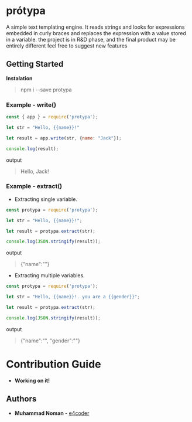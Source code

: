 # prótypa

A simple text templating engine. It reads strings and looks for expressions embedded in curly braces and replaces the expression with a value stored in a variable. the project is in R&D phase, and the final product may be entirely different
feel free to suggest new features

## Getting Started

**Instalation**
>npm i --save protypa

### Example - write()

```javascript
const { app } = require('protypa');

let str = "Hello, {{name}}!"

let result = app.write(str, {name: "Jack"});

console.log(result);
```
output
> Hello, Jack!


### Example - extract() 

* Extracting single variable.

```javascript
const protypa = require('protypa');

let str = "Hello, {{name}}!";

let result = protypa.extract(str);

console.log(JSON.stringify(result));
```
output
> {"name":""}



* Extracting multiple variables.
```javascript
const protypa = require('protypa');

let str = "Hello, {{name}}!. you are a {{gender}}";

let result = protypa.extract(str);

console.log(JSON.stringify(result));
```
output
> {"name":"", "gender":""}




# Contribution Guide

* **Working on it!**

## Authors

* **Muhammad Noman** - [e4coder](https://github.com/e4coder)